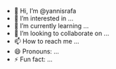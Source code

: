- 👋 Hi, I’m @yannisrafa
- 👀 I’m interested in ...
- 🌱 I’m currently learning ...
- 💞️ I’m looking to collaborate on ...
- 📫 How to reach me ...
- 😄 Pronouns: ...
- ⚡ Fun fact: ...

<!---
yannisrafa/yannisrafa is a ✨ special ✨ repository because its `README.md` (this file) appears on your GitHub profile.
You can click the Preview link to take a look at your changes.
--->
